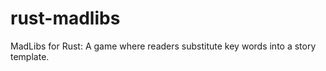 rust-madlibs
============

MadLibs for Rust: A game where readers substitute key words into a story template.
